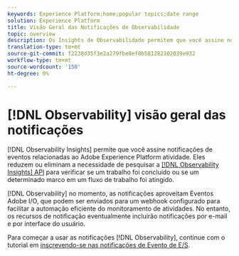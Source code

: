 ```yaml
---
keywords: Experience Platform;home;popular topics;date range
solution: Experience Platform
title: Visão Geral das Notificações de Observabilidade
topic: overview
description: Os Insights de Observabilidade permitem que você assine notificações de eventos relacionadas a atividades Adobe Experience Platform. Eles reduzem ou eliminam a necessidade de pesquisar a API de Insights de Observabilidade para verificar se um trabalho foi concluído ou se um determinado marco em um fluxo de trabalho foi atingido.
translation-type: tm+mt
source-git-commit: f2238d35f3e2a279fbe8ef8b581282102039e932
workflow-type: tm+mt
source-wordcount: '150'
ht-degree: 0%

---
```



# [!DNL Observability] visão geral das notificações

[!DNL Observability Insights] permite que você assine notificações de eventos relacionadas ao Adobe Experience Platform atividade. Eles reduzem ou eliminam a necessidade de pesquisar a [[!DNL Observability Insights] API](../api/overview.md) para verificar se um trabalho foi concluído ou se um determinado marco em um fluxo de trabalho foi atingido.

[!DNL Observability] no momento, as notificações aproveitam Eventos Adobe I/O, que podem ser enviados para um webhook configurado para facilitar a automação eficiente do monitoramento de atividades. No entanto, os recursos de notificação eventualmente incluirão notificações por e-mail e por interface do usuário.

Para começar a usar as notificações [!DNL Observability], continue com o tutorial em [inscrevendo-se nas notificações de Evento de E/S](./subscribe.md).